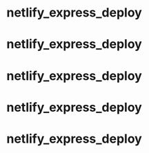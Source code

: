 # netlify_express_deploy
# netlify_express_deploy
# netlify_express_deploy
# netlify_express_deploy
# netlify_express_deploy
